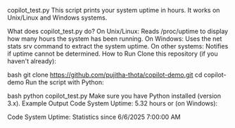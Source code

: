 copilot_test.py
This script prints your system uptime in hours. It works on Unix/Linux and Windows systems.

What does copilot_test.py do?
On Unix/Linux: Reads /proc/uptime to display how many hours the system has been running.
On Windows: Uses the net stats srv command to extract the system uptime.
On other systems: Notifies if uptime cannot be determined.
How to Run
Clone this repository (if you haven't already):

bash
git clone https://github.com/pujitha-thota/copilot-demo.git
cd copilot-demo
Run the script with Python:

bash
python copilot_test.py
Make sure you have Python installed (version 3.x).
Example Output
Code
System Uptime: 5.32 hours
or (on Windows):

Code
System Uptime: Statistics since 6/6/2025 7:00:00 AM
